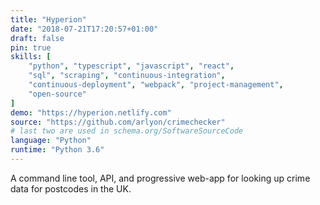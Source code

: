 ```yaml
---
title: "Hyperion"
date: "2018-07-21T17:20:57+01:00"
draft: false
pin: true
skills: [
    "python", "typescript", "javascript", "react",
    "sql", "scraping", "continuous-integration",
    "continuous-deployment", "webpack", "project-management",
    "open-source"
]
demo: "https://hyperion.netlify.com"
source: "https://github.com/arlyon/crimechecker"
# last two are used in schema.org/SoftwareSourceCode
language: "Python"
runtime: "Python 3.6"
---
```


A command line tool, API, and progressive web-app for looking up
crime data for postcodes in the UK.
